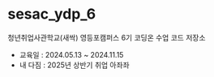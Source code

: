 # sesac_ydp_6
청년취업사관학교(새싹) 영등포캠퍼스 6기 코딩온 수업 코드 저장소

- 교육일 : 2024.05.13 ~ 2024.11.15
- 내 다짐 : 2025년 상반기 취업 아좌좌
